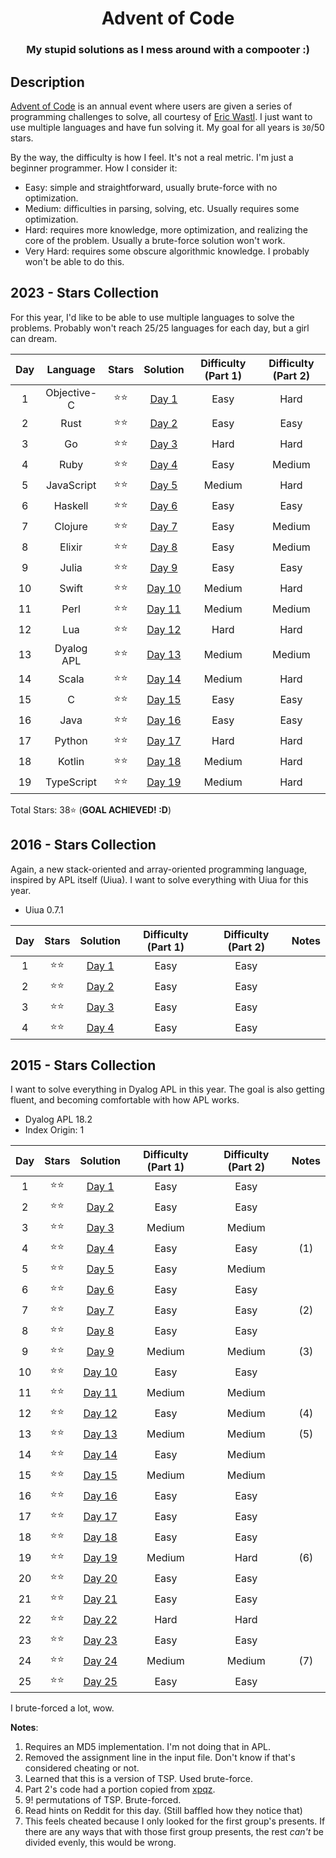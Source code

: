 <div align="center">

# Advent of Code

### My stupid solutions as I mess around with a compooter :)

</div>

## Description

[Advent of Code](https://adventofcode.com) is an annual event where users are given a series of programming challenges to solve, all courtesy of [Eric Wastl](http://was.tl/). I just want to use multiple languages and have fun solving it. My goal for all years is `30`/50 stars.

By the way, the difficulty is how I feel. It's not a real metric. I'm just a beginner programmer. How I consider it:

- Easy: simple and straightforward, usually brute-force with no optimization.
- Medium: difficulties in parsing, solving, etc. Usually requires some optimization.
- Hard: requires more knowledge, more optimization, and realizing the core of the problem. Usually a brute-force solution won't work.
- Very Hard: requires some obscure algorithmic knowledge. I probably won't be able to do this.

## 2023 - Stars Collection

For this year, I'd like to be able to use multiple languages to solve the problems. Probably won't reach 25/25 languages for each day, but a girl can dream.

| Day |  Language   | Stars  |         Solution         | Difficulty (Part 1) | Difficulty (Part 2) |
| :-: | :---------: | :----: | :----------------------: | :-----------------: | :-----------------: |
|  1  | Objective-C | ⭐️⭐️ |  [Day 1](./2023/day-1/)  |        Easy         |        Hard         |
|  2  |    Rust     | ⭐️⭐️ |  [Day 2](./2023/day-2/)  |        Easy         |        Easy         |
|  3  |     Go      | ⭐️⭐️ |  [Day 3](./2023/day-3/)  |        Hard         |        Hard         |
|  4  |    Ruby     | ⭐️⭐️ |  [Day 4](./2023/day-4/)  |        Easy         |       Medium        |
|  5  | JavaScript  | ⭐️⭐️ |  [Day 5](./2023/day-5/)  |       Medium        |        Hard         |
|  6  |   Haskell   | ⭐️⭐️ |  [Day 6](./2023/day-6/)  |        Easy         |        Easy         |
|  7  |   Clojure   | ⭐️⭐️ |  [Day 7](./2023/day-7/)  |        Easy         |       Medium        |
|  8  |   Elixir    | ⭐️⭐️ |  [Day 8](./2023/day-8/)  |        Easy         |       Medium        |
|  9  |    Julia    | ⭐️⭐️ |  [Day 9](./2023/day-9/)  |        Easy         |        Easy         |
| 10  |    Swift    | ⭐️⭐️ | [Day 10](./2023/day-10/) |       Medium        |        Hard         |
| 11  |    Perl     | ⭐️⭐️ | [Day 11](./2023/day-11/) |       Medium        |       Medium        |
| 12  |     Lua     | ⭐️⭐️ | [Day 12](./2023/day-12/) |        Hard         |        Hard         |
| 13  | Dyalog APL  | ⭐️⭐️ | [Day 13](./2023/day-13/) |       Medium        |       Medium        |
| 14  |    Scala    | ⭐️⭐️ | [Day 14](./2023/day-14/) |       Medium        |        Hard         |
| 15  |      C      | ⭐️⭐️ | [Day 15](./2023/day-15/) |        Easy         |        Easy         |
| 16  |    Java     | ⭐️⭐️ | [Day 16](./2023/day-16/) |        Easy         |        Easy         |
| 17  |   Python    | ⭐️⭐️ | [Day 17](./2023/day-17/) |        Hard         |        Hard         |
| 18  |   Kotlin    | ⭐️⭐️ | [Day 18](./2023/day-18/) |       Medium        |        Hard         |
| 19  | TypeScript  | ⭐️⭐️ | [Day 19](./2023/day-19/) |       Medium        |        Hard         |

Total Stars: 38⭐️ (**GOAL ACHIEVED! :D**)

## 2016 - Stars Collection

Again, a new stack-oriented and array-oriented programming language, inspired by APL itself (Uiua). I want to solve everything with Uiua for this year.

- Uiua 0.7.1

| Day | Stars  |        Solution         | Difficulty (Part 1) | Difficulty (Part 2) | Notes |
| :-: | :----: | :---------------------: | :-----------------: | :-----------------: | :---: |
|  1  | ⭐️⭐️ | [Day 1](./2016/day1.ua) |        Easy         |        Easy         |       |
|  2  | ⭐️⭐️ | [Day 2](./2016/day2.ua) |        Easy         |        Easy         |       |
|  3  | ⭐️⭐️ | [Day 3](./2016/day3.ua) |        Easy         |        Easy         |       |
|  4  | ⭐️⭐️ | [Day 4](./2016/day4.ua) |        Easy         |        Easy         |       |

## 2015 - Stars Collection

I want to solve everything in Dyalog APL in this year. The goal is also getting fluent, and becoming comfortable with how APL works.

- Dyalog APL 18.2
- Index Origin: 1

| Day | Stars  |          Solution          | Difficulty (Part 1) | Difficulty (Part 2) | Notes |
| :-: | :----: | :------------------------: | :-----------------: | :-----------------: | :---: |
|  1  | ⭐️⭐️ |  [Day 1](./2015/day1.apl)  |        Easy         |        Easy         |       |
|  2  | ⭐️⭐️ |  [Day 2](./2015/day2.apl)  |        Easy         |        Easy         |       |
|  3  | ⭐️⭐️ |  [Day 3](./2015/day3.apl)  |       Medium        |       Medium        |       |
|  4  | ⭐️⭐️ |  [Day 4](./2015/day4.py)   |        Easy         |        Easy         |  (1)  |
|  5  | ⭐️⭐️ |  [Day 5](./2015/day5.apl)  |        Easy         |       Medium        |       |
|  6  | ⭐️⭐️ |  [Day 6](./2015/day6.apl)  |        Easy         |        Easy         |       |
|  7  | ⭐️⭐️ |  [Day 7](./2015/day7.apl)  |        Easy         |        Easy         |  (2)  |
|  8  | ⭐️⭐️ |  [Day 8](./2015/day8.apl)  |        Easy         |        Easy         |       |
|  9  | ⭐️⭐️ |  [Day 9](./2015/day9.apl)  |       Medium        |       Medium        |  (3)  |
| 10  | ⭐️⭐️ | [Day 10](./2015/day10.apl) |        Easy         |        Easy         |       |
| 11  | ⭐️⭐️ | [Day 11](./2015/day11.apl) |       Medium        |       Medium        |       |
| 12  | ⭐️⭐️ | [Day 12](./2015/day12.apl) |        Easy         |       Medium        |  (4)  |
| 13  | ⭐️⭐️ | [Day 13](./2015/day13.apl) |       Medium        |       Medium        |  (5)  |
| 14  | ⭐️⭐️ | [Day 14](./2015/day14.apl) |        Easy         |       Medium        |       |
| 15  | ⭐️⭐️ | [Day 15](./2015/day15.apl) |       Medium        |       Medium        |       |
| 16  | ⭐️⭐️ | [Day 16](./2015/day16.apl) |        Easy         |        Easy         |       |
| 17  | ⭐️⭐️ | [Day 17](./2015/day17.apl) |        Easy         |        Easy         |       |
| 18  | ⭐️⭐️ | [Day 18](./2015/day18.apl) |        Easy         |        Easy         |       |
| 19  | ⭐️⭐️ | [Day 19](./2015/day19.apl) |       Medium        |        Hard         |  (6)  |
| 20  | ⭐️⭐️ | [Day 20](./2015/day20.apl) |        Easy         |        Easy         |       |
| 21  | ⭐️⭐️ | [Day 21](./2015/day21.apl) |        Easy         |        Easy         |       |
| 22  | ⭐️⭐️ | [Day 22](./2015/day22.apl) |        Hard         |        Hard         |       |
| 23  | ⭐️⭐️ | [Day 23](./2015/day23.apl) |        Easy         |        Easy         |       |
| 24  | ⭐️⭐️ | [Day 24](./2015/day24.apl) |       Medium        |       Medium        |  (7)  |
| 25  | ⭐️⭐️ | [Day 25](./2015/day25.apl) |        Easy         |        Easy         |       |

I brute-forced a lot, wow.

**Notes**:

1. Requires an MD5 implementation. I'm not doing that in APL.
2. Removed the assignment line in the input file. Don't know if that's considered cheating or not.
3. Learned that this is a version of TSP. Used brute-force.
4. Part 2's code had a portion copied from [xpqz](https://xpqz.github.io/learnapl/io.html#reading-json-json).
5. 9! permutations of TSP. Brute-forced.
6. Read hints on Reddit for this day. (Still baffled how they notice that)
7. This feels cheated because I only looked for the first group's presents. If there are any ways that with those first group presents, the rest _can't_ be divided evenly, this would be wrong.
